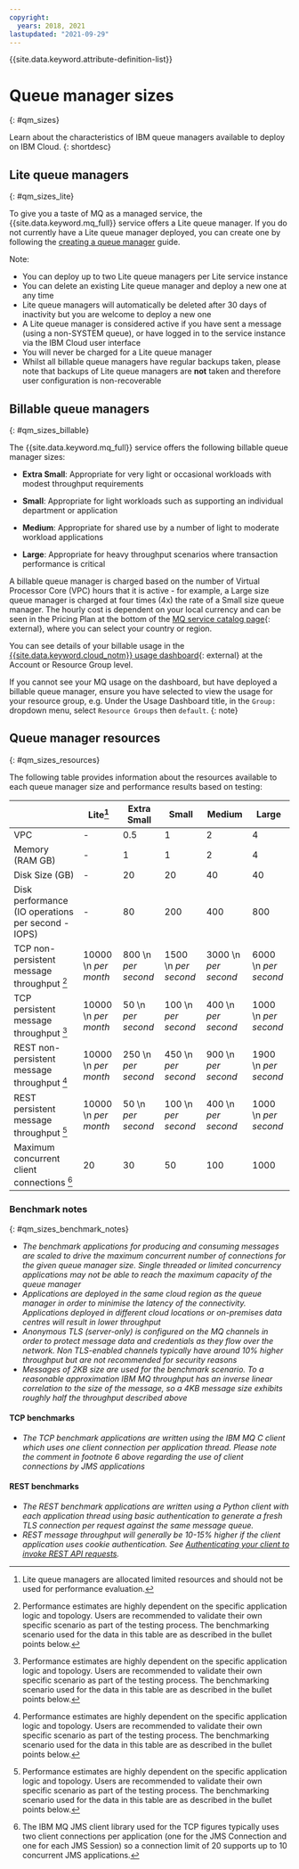 ```yaml
---
copyright:
  years: 2018, 2021
lastupdated: "2021-09-29"
---
```


{{site.data.keyword.attribute-definition-list}}

# Queue manager sizes
{: #qm_sizes}

Learn about the characteristics of IBM queue managers available to deploy on IBM Cloud.
{: shortdesc}

## Lite queue managers
{: #qm_sizes_lite}

To give you a taste of MQ as a managed service, the {{site.data.keyword.mq_full}} service offers a Lite queue manager. If you do not currently have a Lite queue manager deployed, you can create one by following the [creating a queue manager](/docs/services/mqcloud?topic=mqcloud-mqoc_create_qm) guide.

Note:
* You can deploy up to two Lite queue managers per Lite service instance
* You can delete an existing Lite queue manager and deploy a new one at any time
* Lite queue managers will automatically be deleted after 30 days of inactivity but you are welcome to deploy a new one
* A Lite queue manager is considered active if you have sent a message (using a non-SYSTEM queue), or have logged in to the service instance via the IBM Cloud user interface
* You will never be charged for a Lite queue manager
* Whilst all billable queue managers have regular backups taken, please note that backups of Lite queue managers are **not** taken and therefore user configuration is non-recoverable

## Billable queue managers
{: #qm_sizes_billable}

The {{site.data.keyword.mq_full}} service offers the following billable queue manager sizes:
* **Extra Small**: Appropriate for very light or occasional workloads with modest throughput requirements

* **Small**: Appropriate for light workloads such as supporting an individual department or application

* **Medium**: Appropriate for shared use by a number of light to moderate workload applications

* **Large**: Appropriate for heavy throughput scenarios where transaction performance is critical

A billable queue manager is charged based on the number of Virtual Processor Core (VPC) hours that it is active - for example, a Large size queue manager is charged at four times (4x) the rate of a Small size queue manager. The hourly cost is dependent on your local currency and can be seen in the Pricing Plan at the bottom of the [MQ service catalog page](https://cloud.ibm.com/catalog/services/mq){: external}, where you can select your country or region.

You can see details of your billable usage in the [{{site.data.keyword.cloud_notm}} usage dashboard](https://cloud.ibm.com/account/usage){: external} at the Account or Resource Group level.

If you cannot see your MQ usage on the dashboard, but have deployed a billable queue manager, ensure you have selected to view the usage for your resource group, e.g. Under the Usage Dashboard title, in the `Group:` dropdown menu, select `Resource Groups` then `default`.
{: note}

## Queue manager resources
{: #qm_sizes_resources}

The following table provides information about the resources available to each queue manager size and performance results based on testing:

|                               | Lite[^f1]   | Extra Small | Small | Medium | Large |
|-------------------------------|---------|-------|-------|--------|-------|
| VPC                           | -       | 0.5   | 1      | 2     |  4    |
| Memory (RAM GB)               | -       | 1     | 1      | 2     |  4    |
| Disk Size (GB)                | -       | 20    | 20     | 40    |  40  |
| Disk performance (IO operations per second - IOPS) | -       | 80    | 200    | 400   | 800  |
| TCP non-persistent message throughput [^f2] | 10000  \n *per month* | 800  \n *per second* | 1500  \n *per second* | 3000  \n *per second* | 6000  \n *per second* |
| TCP persistent message throughput [^f3] | 10000  \n *per month* | 50  \n *per second* | 100  \n *per second* | 400  \n *per second* | 1000  \n *per second* |
| REST non-persistent message throughput [^f4] | 10000  \n *per month* | 250  \n *per second* | 450  \n *per second* | 900  \n *per second* | 1900  \n *per second* | 
| REST persistent message throughput [^f5] | 10000  \n *per month* | 50  \n *per second* | 100  \n *per second* | 400  \n *per second* | 1000  \n *per second* |
| Maximum concurrent client connections [^f6] | 20      | 30    |  50    |  100  | 1000  |

[^f1]: Lite queue managers are allocated limited resources and should not be used for performance evaluation.

[^f2]: Performance estimates are highly dependent on the specific application logic and topology. Users are recommended to validate their own specific scenario as part of the testing process. The benchmarking scenario used for the data in this table are as described in the bullet points below.

[^f3]: Performance estimates are highly dependent on the specific application logic and topology. Users are recommended to validate their own specific scenario as part of the testing process. The benchmarking scenario used for the data in this table are as described in the bullet points below.

[^f4]: Performance estimates are highly dependent on the specific application logic and topology. Users are recommended to validate their own specific scenario as part of the testing process. The benchmarking scenario used for the data in this table are as described in the bullet points below.

[^f5]: Performance estimates are highly dependent on the specific application logic and topology. Users are recommended to validate their own specific scenario as part of the testing process. The benchmarking scenario used for the data in this table are as described in the bullet points below.

[^f6]: The IBM MQ JMS client library used for the TCP figures typically uses two client connections per application (one for the JMS Connection and one for each JMS Session) so a connection limit of 20 supports up to 10 concurrent JMS applications.

### Benchmark notes
{: #qm_sizes_benchmark_notes}

* _The benchmark applications for producing and consuming messages are scaled to drive the maximum concurrent number of connections for the given queue manager size. Single threaded or limited concurrency applications may not be able to reach the maximum capacity of the queue manager_
* _Applications are deployed in the same cloud region as the queue manager in order to minimise the latency of the connectivity. Applications deployed in different cloud locations or on-premises data centres will result in lower throughput_
* _Anonymous TLS (server-only) is configured on the MQ channels in order to protect message data and credentials as they flow over the network. Non TLS-enabled channels typically have around 10% higher throughput but are not recommended for security reasons_
* _Messages of 2KB size are used for the benchmark scenario. To a reasonable approximation IBM MQ throughput has an inverse linear correlation to the size of the message, so a 4KB message size exhibits roughly half the throughput described above_

#### TCP benchmarks

* _The TCP benchmark applications are written using the IBM MQ C client which uses one client connection per application thread. Please note the comment in footnote 6 above regarding the use of client connections by JMS applications_

#### REST benchmarks

* _The REST benchmark applications are written using a Python client with each application thread using basic authentication to generate a fresh TLS connection per request against the same message queue._
* _REST message throughput will generally be 10-15% higher if the client application uses cookie authentication. See [Authenticating your client to invoke REST API requests](/docs/services/mqcloud?topic=mqcloud-mqoc_qm_rest_api)._
